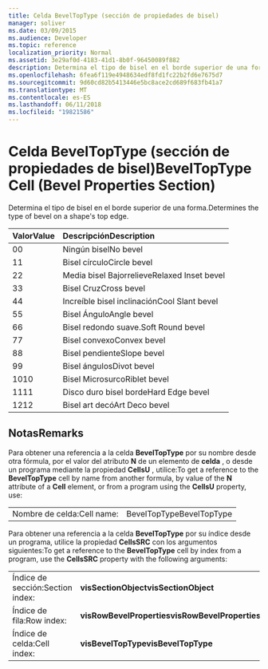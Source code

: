 ```yaml
---
title: Celda BevelTopType (sección de propiedades de bisel)
manager: soliver
ms.date: 03/09/2015
ms.audience: Developer
ms.topic: reference
localization_priority: Normal
ms.assetid: 3e29af0d-4183-41d1-8b0f-96450089f882
description: Determina el tipo de bisel en el borde superior de una forma.
ms.openlocfilehash: 6fea6f119e4948634edf8fd1fc22b2fd6e7675d7
ms.sourcegitcommit: 9d60cd82b5413446e5bc8ace2cd689f683fb41a7
ms.translationtype: MT
ms.contentlocale: es-ES
ms.lasthandoff: 06/11/2018
ms.locfileid: "19821586"
---
```

# <a name="beveltoptype-cell-bevel-properties-section"></a><span data-ttu-id="b89bb-103">Celda BevelTopType (sección de propiedades de bisel)</span><span class="sxs-lookup"><span data-stu-id="b89bb-103">BevelTopType Cell (Bevel Properties Section)</span></span>

<span data-ttu-id="b89bb-104">Determina el tipo de bisel en el borde superior de una forma.</span><span class="sxs-lookup"><span data-stu-id="b89bb-104">Determines the type of bevel on a shape's top edge.</span></span> 
  
|<span data-ttu-id="b89bb-105">**Valor**</span><span class="sxs-lookup"><span data-stu-id="b89bb-105">**Value**</span></span>|<span data-ttu-id="b89bb-106">**Descripción**</span><span class="sxs-lookup"><span data-stu-id="b89bb-106">**Description**</span></span>|
|:-----|:-----|
|<span data-ttu-id="b89bb-107">0</span><span class="sxs-lookup"><span data-stu-id="b89bb-107">0</span></span>  <br/> |<span data-ttu-id="b89bb-108">Ningún bisel</span><span class="sxs-lookup"><span data-stu-id="b89bb-108">No bevel</span></span>  <br/> |
|<span data-ttu-id="b89bb-109">1</span><span class="sxs-lookup"><span data-stu-id="b89bb-109">1</span></span>  <br/> |<span data-ttu-id="b89bb-110">Bisel círculo</span><span class="sxs-lookup"><span data-stu-id="b89bb-110">Circle bevel</span></span>  <br/> |
|<span data-ttu-id="b89bb-111">2</span><span class="sxs-lookup"><span data-stu-id="b89bb-111">2</span></span>  <br/> |<span data-ttu-id="b89bb-112">Media bisel Bajorrelieve</span><span class="sxs-lookup"><span data-stu-id="b89bb-112">Relaxed Inset bevel</span></span>  <br/> |
|<span data-ttu-id="b89bb-113">3</span><span class="sxs-lookup"><span data-stu-id="b89bb-113">3</span></span>  <br/> |<span data-ttu-id="b89bb-114">Bisel Cruz</span><span class="sxs-lookup"><span data-stu-id="b89bb-114">Cross bevel</span></span>  <br/> |
|<span data-ttu-id="b89bb-115">4</span><span class="sxs-lookup"><span data-stu-id="b89bb-115">4</span></span>  <br/> |<span data-ttu-id="b89bb-116">Increíble bisel inclinación</span><span class="sxs-lookup"><span data-stu-id="b89bb-116">Cool Slant bevel</span></span>  <br/> |
|<span data-ttu-id="b89bb-117">5</span><span class="sxs-lookup"><span data-stu-id="b89bb-117">5</span></span>  <br/> |<span data-ttu-id="b89bb-118">Bisel Ángulo</span><span class="sxs-lookup"><span data-stu-id="b89bb-118">Angle bevel</span></span>  <br/> |
|<span data-ttu-id="b89bb-119">6</span><span class="sxs-lookup"><span data-stu-id="b89bb-119">6</span></span>  <br/> |<span data-ttu-id="b89bb-120">Bisel redondo suave.</span><span class="sxs-lookup"><span data-stu-id="b89bb-120">Soft Round bevel</span></span>  <br/> |
|<span data-ttu-id="b89bb-121">7</span><span class="sxs-lookup"><span data-stu-id="b89bb-121">7</span></span>  <br/> |<span data-ttu-id="b89bb-122">Bisel convexo</span><span class="sxs-lookup"><span data-stu-id="b89bb-122">Convex bevel</span></span>  <br/> |
|<span data-ttu-id="b89bb-123">8</span><span class="sxs-lookup"><span data-stu-id="b89bb-123">8</span></span>  <br/> |<span data-ttu-id="b89bb-124">Bisel pendiente</span><span class="sxs-lookup"><span data-stu-id="b89bb-124">Slope bevel</span></span>  <br/> |
|<span data-ttu-id="b89bb-125">9</span><span class="sxs-lookup"><span data-stu-id="b89bb-125">9</span></span>  <br/> |<span data-ttu-id="b89bb-126">Bisel ángulos</span><span class="sxs-lookup"><span data-stu-id="b89bb-126">Divot bevel</span></span>  <br/> |
|<span data-ttu-id="b89bb-127">10</span><span class="sxs-lookup"><span data-stu-id="b89bb-127">10</span></span>  <br/> |<span data-ttu-id="b89bb-128">Bisel Microsurco</span><span class="sxs-lookup"><span data-stu-id="b89bb-128">Riblet bevel</span></span>  <br/> |
|<span data-ttu-id="b89bb-129">11</span><span class="sxs-lookup"><span data-stu-id="b89bb-129">11</span></span>  <br/> |<span data-ttu-id="b89bb-130">Disco duro bisel borde</span><span class="sxs-lookup"><span data-stu-id="b89bb-130">Hard Edge bevel</span></span>  <br/> |
|<span data-ttu-id="b89bb-131">12</span><span class="sxs-lookup"><span data-stu-id="b89bb-131">12</span></span>  <br/> |<span data-ttu-id="b89bb-132">Bisel art decó</span><span class="sxs-lookup"><span data-stu-id="b89bb-132">Art Deco bevel</span></span>  <br/> |
   
## <a name="remarks"></a><span data-ttu-id="b89bb-133">Notas</span><span class="sxs-lookup"><span data-stu-id="b89bb-133">Remarks</span></span>

<span data-ttu-id="b89bb-134">Para obtener una referencia a la celda **BevelTopType** por su nombre desde otra fórmula, por el valor del atributo **N** de un elemento de **celda** , o desde un programa mediante la propiedad **CellsU** , utilice:</span><span class="sxs-lookup"><span data-stu-id="b89bb-134">To get a reference to the **BevelTopType** cell by name from another formula, by value of the **N** attribute of a **Cell** element, or from a program using the **CellsU** property, use:</span></span> 
  
|||
|:-----|:-----|
|<span data-ttu-id="b89bb-135">Nombre de celda:</span><span class="sxs-lookup"><span data-stu-id="b89bb-135">Cell name:</span></span>  <br/> |<span data-ttu-id="b89bb-136">BevelTopType</span><span class="sxs-lookup"><span data-stu-id="b89bb-136">BevelTopType</span></span>  <br/> |
   
<span data-ttu-id="b89bb-137">Para obtener una referencia a la celda **BevelTopType** por su índice desde un programa, utilice la propiedad **CellsSRC** con los argumentos siguientes:</span><span class="sxs-lookup"><span data-stu-id="b89bb-137">To get a reference to the **BevelTopType** cell by index from a program, use the **CellsSRC** property with the following arguments:</span></span> 
  
|||
|:-----|:-----|
|<span data-ttu-id="b89bb-138">Índice de sección:</span><span class="sxs-lookup"><span data-stu-id="b89bb-138">Section index:</span></span>  <br/> |<span data-ttu-id="b89bb-139">**visSectionObject**</span><span class="sxs-lookup"><span data-stu-id="b89bb-139">**visSectionObject**</span></span> <br/> |
|<span data-ttu-id="b89bb-140">Índice de fila:</span><span class="sxs-lookup"><span data-stu-id="b89bb-140">Row index:</span></span>  <br/> |<span data-ttu-id="b89bb-141">**visRowBevelProperties**</span><span class="sxs-lookup"><span data-stu-id="b89bb-141">**visRowBevelProperties**</span></span> <br/> |
|<span data-ttu-id="b89bb-142">Índice de celda:</span><span class="sxs-lookup"><span data-stu-id="b89bb-142">Cell index:</span></span>  <br/> |<span data-ttu-id="b89bb-143">**visBevelTopType**</span><span class="sxs-lookup"><span data-stu-id="b89bb-143">**visBevelTopType**</span></span> <br/> |
   

